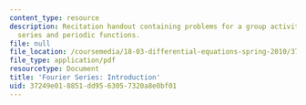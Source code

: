 ```yaml
---
content_type: resource
description: Recitation handout containing problems for a group activity on Fourier
  series and periodic functions.
file: null
file_location: /coursemedia/18-03-differential-equations-spring-2010/37249e018851dd9563057320a8e0bf01_MIT18_03S10_rec_13.pdf
file_type: application/pdf
resourcetype: Document
title: 'Fourier Series: Introduction'
uid: 37249e01-8851-dd95-6305-7320a8e0bf01
---
```

